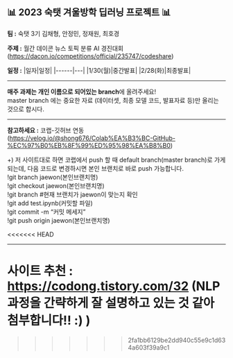 ## 📊 2023 숙탯 겨울방학 딥러닝 프로젝트 📊 


**팀 :** 숙탯 3기 김채형, 안정민, 정재원, 최호경 

**주제 :** 월간 데이콘 뉴스 토픽 분류 AI 경진대회 (https://dacon.io/competitions/official/235747/codeshare)

**일정 :**
|일자|일정|
|------|---|
|1/30(월)|중간발표|
|2/28(화)|최종발표|


<hr/>

**매주 과제는 개인 이름으로 되어있는 branch**에 올려주세요!  
master branch 에는 중요한 자료 (데이터셋, 최종 모델 코드, 발표자료 등)만 올리는 것으로 합시다.

<hr/>

**참고하세요 :** 코랩-깃허브 연동 (https://velog.io/@shong676/Colab%EA%B3%BC-GitHub-%EC%97%B0%EB%8F%99%ED%95%98%EA%B8%B0)  

+) 저 사이트대로 하면 코랩에서 push 할 때 default branch(master branch)로 가게 되는데, 다음 코드로 변경하시면 본인 브랜치로 바로 push 가능합니다.  
!git branch jaewon(본인브랜치명)  
!git checkout jaewon(본인브랜치명)  
!git branch #현재 브랜치가 jaewon이 맞는지 확인  
!git add test.ipynb(커밋할 파일)  
!git commit -m “커밋 메세지”  
!git push origin jaewon(본인브랜치명)  

<<<<<<< HEAD
<hr/>

**사이트 추천 :** https://codong.tistory.com/32 (NLP 과정을 간략하게 잘 설명하고 있는 것 같아 첨부합니다!! :) )
=======


>>>>>>> 2fa1bb6129be2dd940c55e9c1d634a603f39a9c1
